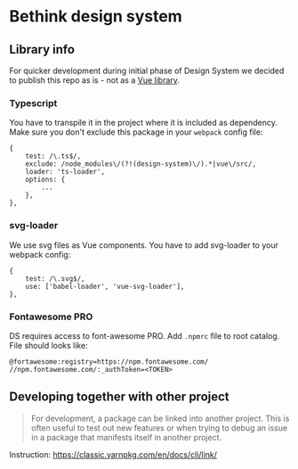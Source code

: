 # Bethink design system

## Library info
For quicker development during initial phase of Design System we decided to publish this repo as is - not as a [Vue library](https://cli.vuejs.org/guide/build-targets.html#library).

### Typescript
You have to transpile it in the project where it is included as dependency. Make sure you don't exclude this package in your `webpack` config file:
```
{
    test: /\.ts$/,
    exclude: /node_modules\/(?!(design-system)\/).*|vue\/src/,
    loader: 'ts-loader',
    options: {
        ...
    },
},
```

### svg-loader
We use svg files as Vue components. You have to add svg-loader to your webpack config:
```
{
    test: /\.svg$/,
    use: ['babel-loader', 'vue-svg-loader'],
},
```

### Fontawesome PRO

DS requires access to font-awesome PRO. Add `.npmrc` file to root catalog. File should looks like:

```
@fortawesome:registry=https://npm.fontawesome.com/
//npm.fontawesome.com/:_authToken=<TOKEN>
```

## Developing together with other project
> For development, a package can be linked into another project. This is often useful to test out new features or when trying to debug an issue in a package that manifests itself in another project.

Instruction: https://classic.yarnpkg.com/en/docs/cli/link/

